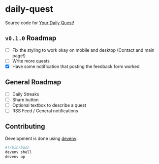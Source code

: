 # daily-quest

Source code for [Your Daily Quest](https://yourdaily.quest)!

## `v0.1.0` Roadmap
- [ ] Fix the styling to work okay on mobile and desktop (Contact and main page!)
- [ ] Write more quests
- [X] Have some notification that posting the feedback form worked

## General Roadmap
- [ ] Daily Streaks
- [ ] Share button
- [ ] Optional textbox to describe a quest
- [ ] RSS Feed / General notifications

## Contributing

Development is done using [devenv](https://devenv.sh/):

```bash
#!/bin/bash
devenv shell
devenv up
```
